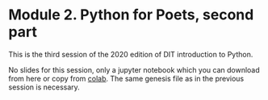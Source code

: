 # Module 2. Python for Poets, second part

This is the third session of the 2020 edition of DIT introduction to Python.

No slides for this session, only a jupyter notebook which you can download from here or copy from
[colab](https://colab.research.google.com/drive/1rkZvZ_A4XjQHh3w3-nlBLzB0EuSZlYO4?usp=sharing). The same genesis file as in the previous session is necessary.
